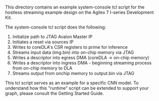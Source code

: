 This directory contains an example system-console tcl script for the hostless
streaming example design on the Agilex 7 I-series Development Kit.

The system-console tcl script does the following:
  1. Initialize path to JTAG Avalon Master IP
  2. Initiates a reset via sources IP
  3. Writes to coreDLA's CSR registers to prime for inference
  4. Streams input data (img.bin) into on-chip memory via JTAG
  5. Writes a descriptor into egress DMA (coreDLA -> on-chip memory)
  6. Writes a descriptor into ingress DMA - beginning streaming process
    from on-chip memory to DLA
  7. Streams output from onchip memory to output.bin via JTAG

This tcl script serves as an example for a specific CNN model. To understand how this "runtime" script can be extended to support your graph, please consult the Getting Started Guide.
